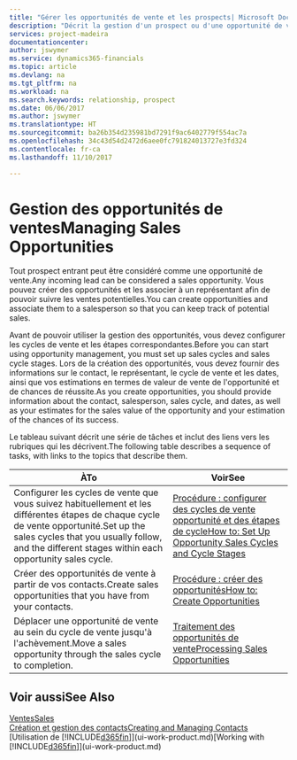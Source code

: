 ```yaml
---
title: "Gérer les opportunités de vente et les prospects| Microsoft Docs"
description: "Décrit la gestion d'un prospect ou d'une opportunité de ventes entrant(e) dans Dynamics 365, et l'association de l'opportunité à un représentant pour effectuer le suivi des ventes potentielles."
services: project-madeira
documentationcenter: 
author: jswymer
ms.service: dynamics365-financials
ms.topic: article
ms.devlang: na
ms.tgt_pltfrm: na
ms.workload: na
ms.search.keywords: relationship, prospect
ms.date: 06/06/2017
ms.author: jswymer
ms.translationtype: HT
ms.sourcegitcommit: ba26b354d235981bd7291f9ac6402779f554ac7a
ms.openlocfilehash: 34c43d54d2472d6aee0fc791824013727e3fd324
ms.contentlocale: fr-ca
ms.lasthandoff: 11/10/2017

---
```

# <a name="managing-sales-opportunities"></a><span data-ttu-id="82c73-103">Gestion des opportunités de ventes</span><span class="sxs-lookup"><span data-stu-id="82c73-103">Managing Sales Opportunities</span></span>
<span data-ttu-id="82c73-104">Tout prospect entrant peut être considéré comme une opportunité de vente.</span><span class="sxs-lookup"><span data-stu-id="82c73-104">Any incoming lead can be considered a sales opportunity.</span></span> <span data-ttu-id="82c73-105">Vous pouvez créer des opportunités et les associer à un représentant afin de pouvoir suivre les ventes potentielles.</span><span class="sxs-lookup"><span data-stu-id="82c73-105">You can create opportunities and associate them to a salesperson so that you can keep track of potential sales.</span></span>

<span data-ttu-id="82c73-106">Avant de pouvoir utiliser la gestion des opportunités, vous devez configurer les cycles de vente et les étapes correspondantes.</span><span class="sxs-lookup"><span data-stu-id="82c73-106">Before you can start using opportunity management, you must set up sales cycles and sales cycle stages.</span></span> <span data-ttu-id="82c73-107">Lors de la création des opportunités, vous devez fournir des informations sur le contact, le représentant, le cycle de vente et les dates, ainsi que vos estimations en termes de valeur de vente de l'opportunité et de chances de réussite.</span><span class="sxs-lookup"><span data-stu-id="82c73-107">As you create opportunities, you should provide information about the contact, salesperson, sales cycle, and dates, as well as your estimates for the sales value of the opportunity and your estimation of the chances of its success.</span></span>

<span data-ttu-id="82c73-108">Le tableau suivant décrit une série de tâches et inclut des liens vers les rubriques qui les décrivent.</span><span class="sxs-lookup"><span data-stu-id="82c73-108">The following table describes a sequence of tasks, with links to the topics that describe them.</span></span>

| <span data-ttu-id="82c73-109">À</span><span class="sxs-lookup"><span data-stu-id="82c73-109">To</span></span> | <span data-ttu-id="82c73-110">Voir</span><span class="sxs-lookup"><span data-stu-id="82c73-110">See</span></span> |
| --- | --- |
| <span data-ttu-id="82c73-111">Configurer les cycles de vente que vous suivez habituellement et les différentes étapes de chaque cycle de vente opportunité.</span><span class="sxs-lookup"><span data-stu-id="82c73-111">Set up the sales cycles that you usually follow, and the different stages within each opportunity sales cycle.</span></span> |[<span data-ttu-id="82c73-112">Procédure : configurer des cycles de vente opportunité et des étapes de cycle</span><span class="sxs-lookup"><span data-stu-id="82c73-112">How to: Set Up Opportunity Sales Cycles and Cycle Stages</span></span>](marketing-how-setup-opportunity-sales-cycles-stages.md) |
| <span data-ttu-id="82c73-113">Créer des opportunités de vente à partir de vos contacts.</span><span class="sxs-lookup"><span data-stu-id="82c73-113">Create sales opportunities that you have from your contacts.</span></span> |[<span data-ttu-id="82c73-114">Procédure : créer des opportunités</span><span class="sxs-lookup"><span data-stu-id="82c73-114">How to: Create Opportunities</span></span>](marketing-how-create-opportunities.md) |
| <span data-ttu-id="82c73-115">Déplacer une opportunité de vente au sein du cycle de vente jusqu'à l'achèvement.</span><span class="sxs-lookup"><span data-stu-id="82c73-115">Move a sales opportunity through the sales cycle to completion.</span></span> |[<span data-ttu-id="82c73-116">Traitement des opportunités de vente</span><span class="sxs-lookup"><span data-stu-id="82c73-116">Processing Sales Opportunities</span></span>](marketing-processing-sales-opportunities.md) |

## <a name="see-also"></a><span data-ttu-id="82c73-117">Voir aussi</span><span class="sxs-lookup"><span data-stu-id="82c73-117">See Also</span></span>
[<span data-ttu-id="82c73-118">Ventes</span><span class="sxs-lookup"><span data-stu-id="82c73-118">Sales</span></span>](sales-manage-sales.md)  
[<span data-ttu-id="82c73-119">Création et gestion des contacts</span><span class="sxs-lookup"><span data-stu-id="82c73-119">Creating and Managing Contacts</span></span>](marketing-contacts.md)  
<span data-ttu-id="82c73-120">[Utilisation de [!INCLUDE[d365fin](includes/d365fin_md.md)]](ui-work-product.md)</span><span class="sxs-lookup"><span data-stu-id="82c73-120">[Working with [!INCLUDE[d365fin](includes/d365fin_md.md)]](ui-work-product.md)</span></span>

